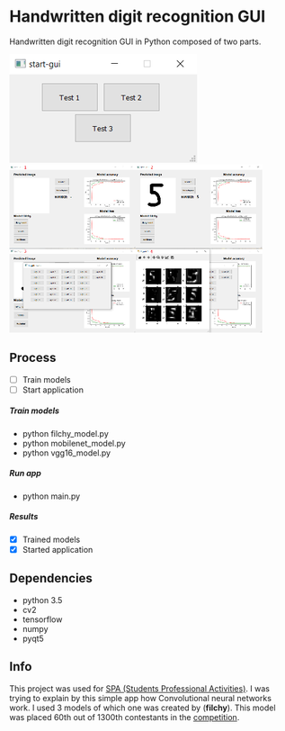 # Handwritten digit recognition GUI
Handwritten digit recognition GUI in Python composed of two parts.

![](show_imgs/startmenu.png)
![](show_imgs/test11.png)
## Process
- [ ] Train models
- [ ] Start application

##### Train models
- python filchy_model.py
- python mobilenet_model.py
- python vgg16_model.py

##### Run app
- python main.py

##### Results
- [x] Trained models
- [x] Started application

## Dependencies
* python 3.5
* cv2
* tensorflow
* numpy
* pyqt5

## Info
This project was used for [SPA (Students Professional Activities)](http://www.soc.cz/). I was trying to explain by this simple app how Convolutional neural networks work. I used 3 models of which one was created by (**filchy**). This model was placed 60th out of 1300th contestants in the [competition](https://www.kaggle.com/c/Kannada-MNIST).
